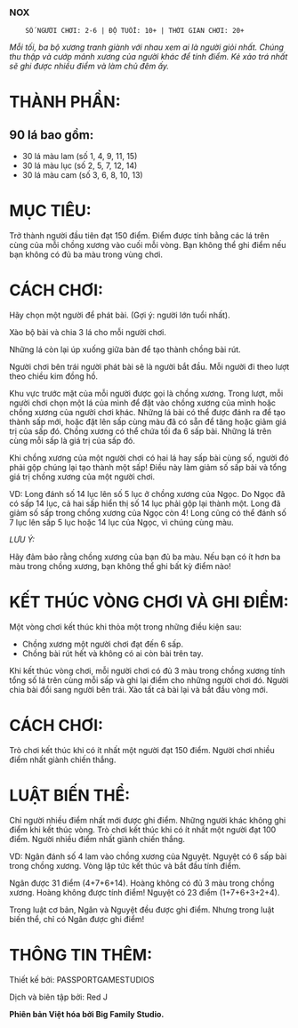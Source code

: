 

### NOX

        SỐ NGƯỜI CHƠI: 2-6 | ĐỘ TUỔI: 10+ | THỜI GIAN CHƠI: 20+

_Mỗi tối, ba bộ xương tranh giành với nhau xem ai là người giỏi nhất. Chúng thu thập và cướp mảnh xương của người khác để tính điểm. Kẻ xảo trá nhất sẽ ghi được nhiều điểm và làm chủ đêm ấy._

# THÀNH PHẦN:

## 90 lá bao gồm:

- 30 lá màu lam (số 1, 4, 9, 11, 15)
- 30 lá màu lục (số 2, 5, 7, 12, 14)
- 30 lá màu cam (số 3, 6, 8, 10, 13)

# MỤC TIÊU:

Trở thành người đầu tiên đạt 150 điểm. Điểm được tính bằng các lá trên cùng của mỗi chồng xương vào cuối mỗi vòng. Bạn không thể ghi điểm nếu bạn không có đủ ba màu trong vùng chơi.

# CÁCH CHƠI:

Hãy chọn một người để phát bài. (Gợi ý: người lớn tuổi nhất).

Xào bộ bài và chia 3 lá cho mỗi người chơi.

Những lá còn lại úp xuống giữa bàn để tạo thành chồng bài rút.

Người chơi bên trái người phát bài sẽ là người bắt đầu. Mỗi người đi theo lượt theo chiều kim đồng hồ.

Khu vực trước mặt của mỗi người được gọi là chồng xương. Trong lượt, mỗi người chơi chọn một lá của mình để đặt vào chồng xương của mình hoặc chồng xương của người chơi khác. Những lá bài có thể được đánh ra để tạo thành sấp mới, hoặc đặt lên sấp cùng màu đã có sẵn để tăng hoặc giảm giá trị của sấp đó. Chồng xương có thể chứa tối đa 6 sấp bài. Những lá trên cùng mỗi sấp là giá trị của sấp đó.

Khi chồng xương của một người chơi có hai lá hay sấp bài cùng số, người đó phải gộp chúng lại tạo thành một sấp! Điều này làm giảm số sấp bài và tổng giá trị chồng xương của một người chơi.

VD: Long đánh số 14 lục lên số 5 lục ở chồng xương của Ngọc. Do Ngọc đã có sấp 14 lục, cả hai sấp hiển thị số 14 lục phải gộp lại thành một. Long đã giảm số sấp trong chồng xương của Ngọc còn 4! Long cũng có thể đánh số 7 lục lên sấp 5 lục hoặc 14 lục của Ngọc, vì chúng cùng màu.

_LƯU Ý:_

Hãy đảm bảo rằng chồng xương của bạn đủ ba màu. Nếu bạn có ít hơn ba màu trong chồng xương, bạn không thể ghi bất kỳ điểm nào!

# KẾT THÚC VÒNG CHƠI VÀ GHI ĐIỂM:

Một vòng chơi kết thúc khi thỏa một trong những điều kiện sau:

- Chồng xương một người chơi đạt đến 6 sấp.
- Chồng bài rút hết và không có ai còn bài trên tay.

Khi kết thúc vòng chơi, mỗi người chơi có đủ 3 màu trong chồng xương tính tổng số lá trên cùng mỗi sấp và ghi lại điểm cho những người chơi đó. Người chia bài đổi sang người bên trái. Xào tất cả bài lại và bắt đầu vòng mới.

# CÁCH CHƠI:

Trò chơi kết thúc khi có ít nhất một người đạt 150 điểm. Người chơi nhiều điểm nhất giành chiến thắng.

# LUẬT BIẾN THỂ:

Chỉ người nhiều điểm nhất mới được ghi điểm. Những người khác không ghi điểm khi kết thúc vòng. Trò chơi kết thúc khi có ít nhất một người đạt 100 điểm. Người nhiều điểm nhất giành chiến thắng.

VD: Ngân đánh số 4 lam vào chồng xương của Nguyệt. Nguyệt có 6 sấp bài trong chồng xương. Vòng lập tức kết thúc và bắt đầu tính điểm.

Ngân được 31 điểm (4+7+6+14). Hoàng không có đủ 3 màu trong chồng xương. Hoàng không được tính điểm! Nguyệt có 23 điểm (1+7+6+3+2+4).

Trong luật cơ bản, Ngân và Nguyệt đều được ghi điểm. Nhưng trong luật biến thể, chỉ có Ngân được ghi điểm!

# THÔNG TIN THÊM:

Thiết kế bởi: PASSPORTGAMESTUDIOS

Dịch và biên tập bởi: Red J

**Phiên bản Việt hóa bởi Big Family Studio.**

